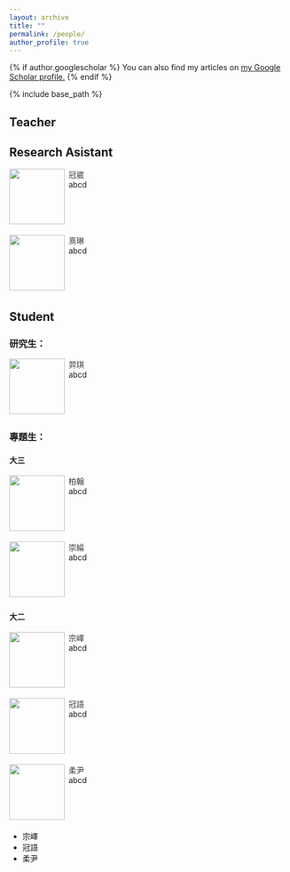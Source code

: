 ```yaml
---
layout: archive
title: ""
permalink: /people/
author_profile: true
---
```


{% if author.googlescholar %}
  You can also find my articles on <u><a href="{{author.googlescholar}}">my Google Scholar profile</a>.</u>
{% endif %}

{% include base_path %}
## Teacher

## Research Asistant

<p><img src="/images/bio-photo.jpg" height="100" align="left"/>
   <font color="#3C3C3C">&nbsp;冠崴</font><br>
   &nbsp;abcd<br><br><br><br><br>
</p>

<p><img src="/images/bio-photo.jpg" height="100" align="left"/>
   <font color="#3C3C3C">&nbsp;熹琳</font><br>
   &nbsp;abcd<br><br><br><br><br>
</p>

## Student
### 研究生：
<p><img src="/images/bio-photo.jpg" height="100" align="left"/>
   <font color="#3C3C3C">&nbsp;羿琪</font><br>
   &nbsp;abcd<br><br><br><br><br>
</p>

### 專題生：
#### 大三
<p><img src="/images/bio-photo.jpg" height="100" align="left"/>
   <font color="#3C3C3C">&nbsp;柏翰</font><br>
   &nbsp;abcd<br><br><br><br><br>
</p>
<p><img src="/images/bio-photo.jpg" height="100" align="left"/>
   <font color="#3C3C3C">&nbsp;崇綸</font><br>
   &nbsp;abcd<br><br><br><br><br>
</p>

#### 大二
<p><img src="/images/bio-photo.jpg" height="100" align="left"/>
   <font color="#3C3C3C">&nbsp;宗嶧</font><br>
   &nbsp;abcd<br><br><br><br><br>
</p>
<p><img src="/images/bio-photo.jpg" height="100" align="left"/>
   <font color="#3C3C3C">&nbsp;冠語</font><br>
   &nbsp;abcd<br><br><br><br><br>
</p><p><img src="/images/bio-photo.jpg" height="100" align="left"/>
   <font color="#3C3C3C">&nbsp;柔尹</font><br>
   &nbsp;abcd<br><br><br><br><br>
</p>

  - 宗嶧
  - 冠語
  - 柔尹
